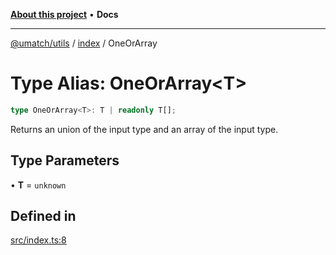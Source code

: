 [**About this project**](../../README.md) • **Docs**

***

[@umatch/utils](../../api.md) / [index](../README.md) / OneOrArray

# Type Alias: OneOrArray\<T\>

```ts
type OneOrArray<T>: T | readonly T[];
```

Returns an union of the input type and an array of the input type.

## Type Parameters

• **T** = `unknown`

## Defined in

[src/index.ts:8](https://github.com/umatch-oficial/utils/blob/main/src/index.ts#L8)
